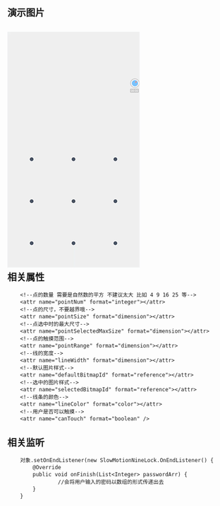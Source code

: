 演示图片
--------
![image](https://github.com/bouquet12138/pictureLibrary/blob/master/ninePoint.gif)<br>
相关属性
--------
		<!--点的数量 需要是自然数的平方 不建议太大 比如 4 9 16 25 等-->
        <attr name="pointNum" format="integer"></attr>
        <!--点的尺寸，不要越界哦-->
        <attr name="pointSize" format="dimension"></attr>
        <!--点选中时的最大尺寸-->
        <attr name="pointSelectedMaxSize" format="dimension"></attr>
        <!--点的触摸范围-->
        <attr name="pointRange" format="dimension"></attr>
        <!--线的宽度-->
        <attr name="lineWidth" format="dimension"></attr>
        <!--默认图片样式-->
        <attr name="defaultBitmapId" format="reference"></attr>
        <!--选中的图片样式-->
        <attr name="selectedBitmapId" format="reference"></attr>
        <!--线条的颜色-->
        <attr name="lineColor" format="color"></attr>
        <!--用户是否可以触摸-->
        <attr name="canTouch" format="boolean" />
相关监听
-------
		对象.setOnEndListener(new SlowMotionNineLock.OnEndListener() {
            @Override
            public void onFinish(List<Integer> passwordArr) {
					//会将用户输入的密码以数组的形式传递出去
			}
		}
